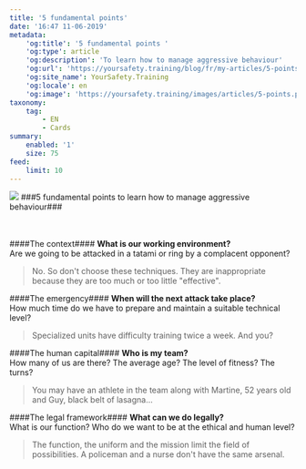 ```yaml
---
title: '5 fundamental points'
date: '16:47 11-06-2019'
metadata:
    'og:title': '5 fundamental points '
    'og:type': article
    'og:description': 'To learn how to manage aggressive behaviour'
    'og:url': 'https://yoursafety.training/blog/fr/my-articles/5-points-a-verifier'
    'og:site_name': YourSafety.Training
    'og:locale': en
    'og:image': 'https://yoursafety.training/images/articles/5-points.png'
taxonomy:
    tag:
        - EN
        - Cards
summary:
    enabled: '1'
    size: 75
feed:
    limit: 10
---
```


![](http://yoursafety.training/images/articles/5-points.png)
###5 fundamental points to learn how to manage aggressive behaviour###

<br><br>
####The context####
**What is our working environment?**<br>
Are we going to be attacked in a tatami or ring by a complacent opponent?
> No. So don't choose these techniques. They are inappropriate because they are too much or too little "effective".

####The emergency####
**When will the next attack take place?**<br>
How much time do we have to prepare and maintain a suitable technical level?
> Specialized units have difficulty training twice a week. And you?

####The human capital####
**Who is my team?**<br>
How many of us are there? The average age? The level of fitness? The turns?
> You may have an athlete in the team along with Martine, 52 years old and Guy, black belt of lasagna...

####The legal framework####
**What can we do legally?**<br>
What is our function? Who do we want to be at the ethical and human level?
> The function, the uniform and the mission limit the field of possibilities. A policeman and a nurse don't have the same arsenal.
